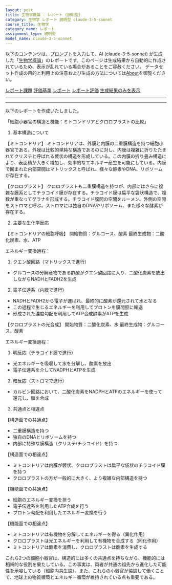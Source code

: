 ```yaml
---
layout: post
title: 生物学概論 - レポート (説明型)
category: 生物学 レポート 説明型 claude-3-5-sonnet
course_title: 生物学
category_name: レポート
assignment_type: 説明型
model_name: claude-3-5-sonnet
---
```


以下のコンテンツは、[プロンプト](http://127.0.0.1:8000/generated/生物学/claude-3-5-sonnet/prompt_レポート-説明型.md)を入力して、AI (claude-3-5-sonnet) が生成した「[生物学概論](/contents/生物学/)」のレポートです。このページは生成結果から自動的に作成されているため、表示が乱れている場合があることをご容赦ください。
データセット作成の目的と利用上の注意および生成の方法については[About](/About)を御覧ください。

[レポート課題](../レポート課題-説明型)
[評価基準](../評価基準-説明型)
[レポート](../レポート-説明型)
[レポート評価](../レポート評価-説明型)
[生成結果のみを表示](http://127.0.0.1:8000/generated/生物学/claude-3-5-sonnet/レポート-説明型.md)
  

***
***
  
以下のレポートを作成いたしました。

「細胞小器官の構造と機能：ミトコンドリアとクロロプラストの比較」

1. 基本構造について

【ミトコンドリア】
ミトコンドリアは、外膜と内膜の二重膜構造を持つ細胞小器官である。外膜は比較的単純な構造であるのに対し、内膜は複雑に折りたたまれてクリステと呼ばれる襞状の構造を形成している。この内膜の折り畳み構造により、表面積が大きく増加し、効率的なエネルギー産生を可能にしている。内膜で囲まれた内部空間はマトリックスと呼ばれ、様々な酵素やDNA、リボソームが存在する。

【クロロプラスト】
クロロプラストも二重膜構造を持つが、内部にはさらに複雑な膜系としてチラコイド膜が存在する。チラコイド膜は扁平な袋状構造で、複数が重なってグラナを形成する。チラコイド膜間の空間をルーメン、外側の空間をストロマと呼ぶ。ストロマには独自のDNAやリボソーム、また様々な酵素が存在する。

2. 主要な生化学反応

【ミトコンドリアの細胞呼吸】
開始物質：グルコース、酸素
最終生成物：二酸化炭素、水、ATP

エネルギー変換過程：
1) クエン酸回路（マトリックスで進行）
- グルコースの分解産物である酢酸がクエン酸回路に入り、二酸化炭素を放出しながらNADHとFADH2を生成

2) 電子伝達系（内膜で進行）
- NADHとFADH2から電子が運ばれ、最終的に酸素が還元されて水となる
- この過程で生じるエネルギーを利用してプロトンを膜間腔に輸送
- 形成された濃度勾配を利用してATP合成酵素がATPを生成

【クロロプラストの光合成】
開始物質：二酸化炭素、水
最終生成物：グルコース、酸素

エネルギー変換過程：
1) 明反応（チラコイド膜で進行）
- 光エネルギーを吸収して水を分解し、酸素を放出
- 電子伝達系を介してNADPHとATPを生成

2) 暗反応（ストロマで進行）
- カルビン回路において、二酸化炭素をNADPHとATPのエネルギーを使って還元し、糖を合成

3. 共通点と相違点

【構造面での共通点】
- 二重膜構造を持つ
- 独自のDNAとリボソームを持つ
- 内部に特殊な膜構造（クリステ/チラコイド）を持つ

【構造面での相違点】
- ミトコンドリアは内膜が襞状、クロロプラストは扁平な袋状のチラコイド膜を持つ
- クロロプラストの方が一般的に大きく、より複雑な内部構造を持つ

【機能面での共通点】
- 細胞のエネルギー変換を担う
- 電子伝達系を利用したATP合成を行う
- プロトン勾配を利用したエネルギー変換を行う

【機能面での相違点】
- ミトコンドリアは有機物を分解してエネルギーを得る（異化作用）
- クロロプラストは光エネルギーを利用して有機物を合成する（同化作用）
- ミトコンドリアは酸素を消費し、クロロプラストは酸素を生成する

これら2つの細胞小器官は、構造的には多くの共通点を持ちながら、機能的には相補的な役割を果たしている。この事実は、両者が共通の祖先から進化した可能性を示唆している（細胞内共生説）。また、これらの小器官が協調して働くことで、地球上の物質循環とエネルギー循環が維持されている点も重要である。
